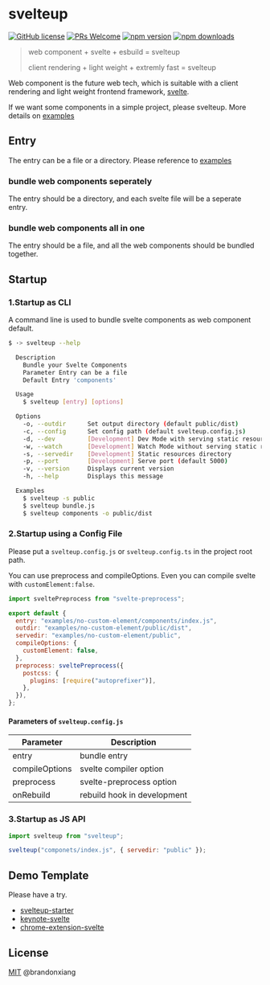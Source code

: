 # svelteup

[![GitHub license](https://img.shields.io/github/license/brandonxiang/svelteup)](https://github.com/brandonxiang/svelteup/blob/master/LICENSE)
[![PRs Welcome](https://img.shields.io/badge/PRs-welcome-orange.svg)](https://github.com/brandonxiang/svelteup/compare)
[![npm version](https://badgen.net/npm/v/svelteup)](https://npm.im/svelteup)
[![npm downloads](https://badgen.net/npm/dm/svelteup)](https://npm.im/svelteup)

> web component + svelte + esbuild = svelteup
>
> client rendering + light weight + extremly fast = svelteup

Web component is the future web tech, which is suitable with a client rendering and light weight frontend framework, [svelte](https://svelte.dev/).

If we want some components in a simple project, please svelteup. More details on [examples](./examples)

## Entry

The entry can be a file or a directory. Please reference to [examples](./examples)

### bundle web components seperately

The entry should be a directory, and each svelte file will be a seperate entry.

### bundle web components all in one

The entry should be a file, and all the web components should be bundled together.

## Startup

### 1.Startup as CLI

A command line is used to bundle svelte components as web component default.

```bash
$ ·> svelteup --help

  Description
    Bundle your Svelte Components 
    Parameter Entry can be a file 
    Default Entry 'components'

  Usage
    $ svelteup [entry] [options]

  Options
    -o, --outdir      Set output directory (default public/dist)
    -c, --config      Set config path (default svelteup.config.js)
    -d, --dev         [Development] Dev Mode with serving static resources (default false)
    -w, --watch       [Development] Watch Mode without serving static resources (default false)
    -s, --servedir    [Development] Static resources directory
    -p, --port        [Development] Serve port (default 5000)
    -v, --version     Displays current version
    -h, --help        Displays this message

  Examples
    $ svelteup -s public
    $ svelteup bundle.js
    $ svelteup components -o public/dist

```

### 2.Startup using a Config File

Please put a `svelteup.config.js` or `svelteup.config.ts` in the project root path.

You can use preprocess and compileOptions. Even you can compile svelte with `customElement:false`.

```javascript
import sveltePreprocess from "svelte-preprocess";

export default {
  entry: "examples/no-custom-element/components/index.js",
  outdir: "examples/no-custom-element/public/dist",
  servedir: "examples/no-custom-element/public",
  compileOptions: {
    customElement: false,
  },
  preprocess: sveltePreprocess({
    postcss: {
      plugins: [require("autoprefixer")],
    },
  }),
};
```

#### Parameters of `svelteup.config.js`

| Parameter      | Description                 |
| -------------- | --------------------------- |
| entry          | bundle entry                |
| compileOptions | svelte compiler option      |
| preprocess     | svelte-preprocess option    |
| onRebuild      | rebuild hook in development |

### 3.Startup as JS API

```javascript
import svelteup from "svelteup";

svelteup("componets/index.js", { servedir: "public" });
```

## Demo Template

Please have a try.

- [svelteup-starter](https://github.com/brandonxiang/svelteup-starter)
- [keynote-svelte](https://github.com/WhatisHappyPlanet/keynote-svelte)
- [chrome-extension-svelte](https://github.com/brandonxiang/chrome-extension-svelte)

## License

[MIT](./LICENSE) @brandonxiang
